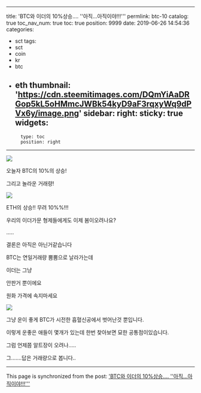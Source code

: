 
---
title: 'BTC와 이더의 10%상승....  ''아직...아직이야!!!'''
permlink: btc-10
catalog: true
toc_nav_num: true
toc: true
position: 9999
date: 2019-06-26 14:54:36
categories:
- sct
tags:
- sct
- coin
- kr
- btc
- eth
thumbnail: 'https://cdn.steemitimages.com/DQmYiAaDRGop5kL5oHMmcJWBk54kyD9aF3rqxyWq9dPVx6y/image.png'
sidebar:
    right:
        sticky: true
widgets:
    -
        type: toc
        position: right
---


![](https://cdn.steemitimages.com/DQmYiAaDRGop5kL5oHMmcJWBk54kyD9aF3rqxyWq9dPVx6y/image.png)

오늘자 BTC의 10%의 상승!

그리고 놀라운 거래량!

![](https://cdn.steemitimages.com/DQmYK676mCb4eRmPQ752C8WsfE1U7apYQmL6MPxcrWu6Me8/image.png)

ETH의 상승!! 무려 10%%!!!


우리의 이더가문 형제들에게도 이제 봄이오려나요?

.....


결론은 아직은 아닌거같습니다

BTC는 연일거래량 뿜뿜으로 날라가는데

이더는 그냥

안판거 뿐이에요

원화 가격에 속지마세요

![](https://cdn.steemitimages.com/DQmPZ1uskTGM7rWZ4BapR3beAQsnvZFzVa14Goj45X4Gakk/image.png)

그냥 운이 좋게 BTC가 시전한 흡혈신공에서 벗어난것 뿐입니다.

이렇게 운좋은 애들이 몇개가 있는데 한번 찾아보면 묘한 공통점이있습니다.


그럼 언제쯤 알트장이 오려나.....


그.......답은 거래량으로 봅니다..

- - -

This page is synchronized from the post: ['BTC와 이더의 10%상승....  ''아직...아직이야!!!'''](https://steemit.com/@virus707/btc-10)
